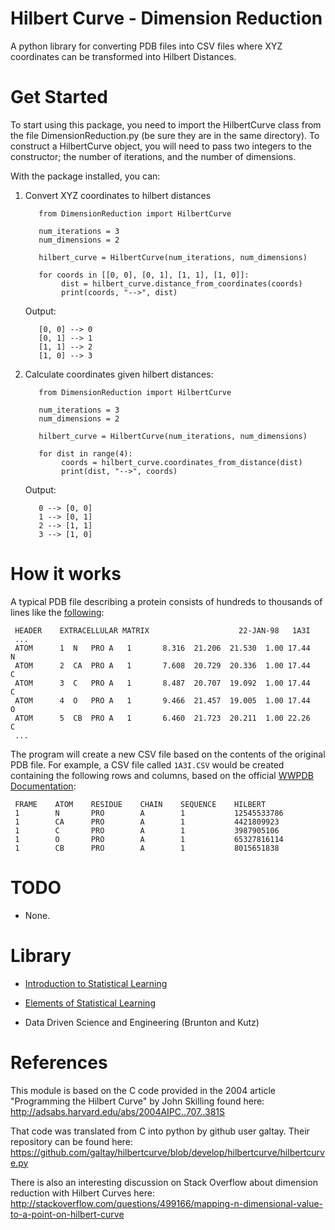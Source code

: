 # Hilbert Curve - Dimension Reduction
A python library for converting PDB files into CSV files where XYZ coordinates can be transformed into Hilbert Distances.

# Get Started

To start using this package, you need to import the HilbertCurve class from the file DimensionReduction.py (be sure they are in the same directory). To construct a HilbertCurve object, you will need to pass two integers to the constructor; the number of iterations, and the number of dimensions.

With the package installed, you can:
1. Convert XYZ coordinates to hilbert distances

          from DimensionReduction import HilbertCurve

          num_iterations = 3
          num_dimensions = 2
          
          hilbert_curve = HilbertCurve(num_iterations, num_dimensions)

          for coords in [[0, 0], [0, 1], [1, 1], [1, 0]]:
               dist = hilbert_curve.distance_from_coordinates(coords)
               print(coords, "-->", dist)

     Output:

          [0, 0] --> 0
          [0, 1] --> 1
          [1, 1] --> 2
          [1, 0] --> 3

2. Calculate coordinates given hilbert distances:

          from DimensionReduction import HilbertCurve

          num_iterations = 3
          num_dimensions = 2

          hilbert_curve = HilbertCurve(num_iterations, num_dimensions)

          for dist in range(4):
               coords = hilbert_curve.coordinates_from_distance(dist)
               print(dist, "-->", coords)

     Output:

          0 --> [0, 0]
          1 --> [0, 1]
          2 --> [1, 1]
          3 --> [1, 0]

# How it works
A typical PDB file describing a protein consists of hundreds to thousands of lines like the [following](https://en.wikipedia.org/wiki/Protein_Data_Bank_(file_format)):

     HEADER    EXTRACELLULAR MATRIX                    22-JAN-98   1A3I
     ...
     ATOM      1  N   PRO A   1       8.316  21.206  21.530  1.00 17.44           N
     ATOM      2  CA  PRO A   1       7.608  20.729  20.336  1.00 17.44           C
     ATOM      3  C   PRO A   1       8.487  20.707  19.092  1.00 17.44           C
     ATOM      4  O   PRO A   1       9.466  21.457  19.005  1.00 17.44           O
     ATOM      5  CB  PRO A   1       6.460  21.723  20.211  1.00 22.26           C
     ...

The program will create a new CSV file based on the contents of the original PDB file. For example, a CSV file called ```1A3I.CSV``` would be created containing the following rows and columns, based on the official [WWPDB Documentation](http://www.wwpdb.org/documentation/file-format-content/format33/sect9.html#ATOM):

     FRAME    ATOM    RESIDUE    CHAIN    SEQUENCE    HILBERT
     1        N       PRO        A        1           12545533786
     1        CA      PRO        A        1           4421809923
     1        C       PRO        A        1           3987905106
     1        O       PRO        A        1           65327816114
     1        CB      PRO        A        1           8015651838

# TODO

- None.

# Library

- [Introduction to Statistical Learning](http://faculty.marshall.usc.edu/gareth-james/ISL/ISLR%20Seventh%20Printing.pdf)

- [Elements of Statistical Learning](https://web.stanford.edu/~hastie/Papers/ESLII.pdf)

- Data Driven Science and Engineering (Brunton and Kutz)

# References

This module is based on the C code provided in the 2004 article "Programming the Hilbert Curve" by John Skilling found here: http://adsabs.harvard.edu/abs/2004AIPC..707..381S

That code was translated from C into python by github user galtay. Their repository can be found here: https://github.com/galtay/hilbertcurve/blob/develop/hilbertcurve/hilbertcurve.py

There is also an interesting discussion on Stack Overflow about dimension reduction with Hilbert Curves
here: http://stackoverflow.com/questions/499166/mapping-n-dimensional-value-to-a-point-on-hilbert-curve
